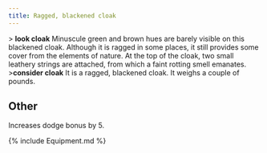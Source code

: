 ```yaml
---
title: Ragged, blackened cloak
---
```


\> **look cloak**
Minuscule green and brown hues are barely visible on this blackened
cloak.
Although it is ragged in some places, it still provides some cover from
the
elements of nature. At the top of the cloak, two small leathery strings
are
attached, from which a faint rotting smell emanates.
\>**consider cloak**
It is a ragged, blackened cloak.
It weighs a couple of pounds.

## Other

Increases dodge bonus by 5.

{% include Equipment.md %}